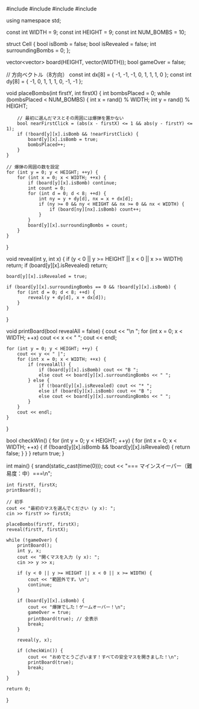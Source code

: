 #include <iostream>
#include <vector>
#include <cstdlib>
#include <ctime>

using namespace std;

const int WIDTH = 9;
const int HEIGHT = 9;
const int NUM_BOMBS = 10;

struct Cell {
    bool isBomb = false;
    bool isRevealed = false;
    int surroundingBombs = 0;
};

vector<vector<Cell>> board(HEIGHT, vector<Cell>(WIDTH));
bool gameOver = false;

// 方向ベクトル（8方向）
const int dx[8] = { -1, -1, -1,  0, 1, 1, 1,  0 };
const int dy[8] = { -1,  0,  1,  1, 1, 0, -1, -1 };

void placeBombs(int firstY, int firstX) {
    int bombsPlaced = 0;
    while (bombsPlaced < NUM_BOMBS) {
        int x = rand() % WIDTH;
        int y = rand() % HEIGHT;

        // 最初に選んだマスとその周囲には爆弾を置かない
        bool nearFirstClick = (abs(x - firstX) <= 1 && abs(y - firstY) <= 1);
        if (!board[y][x].isBomb && !nearFirstClick) {
            board[y][x].isBomb = true;
            bombsPlaced++;
        }
    }

    // 爆弾の周囲の数を設定
    for (int y = 0; y < HEIGHT; ++y) {
        for (int x = 0; x < WIDTH; ++x) {
            if (board[y][x].isBomb) continue;
            int count = 0;
            for (int d = 0; d < 8; ++d) {
                int ny = y + dy[d], nx = x + dx[d];
                if (ny >= 0 && ny < HEIGHT && nx >= 0 && nx < WIDTH) {
                    if (board[ny][nx].isBomb) count++;
                }
            }
            board[y][x].surroundingBombs = count;
        }
    }
}

void reveal(int y, int x) {
    if (y < 0 || y >= HEIGHT || x < 0 || x >= WIDTH) return;
    if (board[y][x].isRevealed) return;

    board[y][x].isRevealed = true;

    if (board[y][x].surroundingBombs == 0 && !board[y][x].isBomb) {
        for (int d = 0; d < 8; ++d) {
            reveal(y + dy[d], x + dx[d]);
        }
    }
}

void printBoard(bool revealAll = false) {
    cout << "\n   ";
    for (int x = 0; x < WIDTH; ++x) cout << x << " ";
    cout << endl;

    for (int y = 0; y < HEIGHT; ++y) {
        cout << y << " |";
        for (int x = 0; x < WIDTH; ++x) {
            if (revealAll) {
                if (board[y][x].isBomb) cout << "B ";
                else cout << board[y][x].surroundingBombs << " ";
            } else {
                if (!board[y][x].isRevealed) cout << "* ";
                else if (board[y][x].isBomb) cout << "B ";
                else cout << board[y][x].surroundingBombs << " ";
            }
        }
        cout << endl;
    }
}

bool checkWin() {
    for (int y = 0; y < HEIGHT; ++y) {
        for (int x = 0; x < WIDTH; ++x) {
            if (!board[y][x].isBomb && !board[y][x].isRevealed) {
                return false;
            }
        }
    }
    return true;
}

int main() {
    srand(static_cast<unsigned int>(time(0)));
    cout << "=== マインスイーパー（難易度：中）===\n";

    int firstY, firstX;
    printBoard();

    // 初手
    cout << "最初のマスを選んでください (y x): ";
    cin >> firstY >> firstX;

    placeBombs(firstY, firstX);
    reveal(firstY, firstX);

    while (!gameOver) {
        printBoard();
        int y, x;
        cout << "開くマスを入力 (y x): ";
        cin >> y >> x;

        if (y < 0 || y >= HEIGHT || x < 0 || x >= WIDTH) {
            cout << "範囲外です。\n";
            continue;
        }

        if (board[y][x].isBomb) {
            cout << "爆弾でした！ゲームオーバー！\n";
            gameOver = true;
            printBoard(true); // 全表示
            break;
        }

        reveal(y, x);

        if (checkWin()) {
            cout << "おめでとうございます！すべての安全マスを開きました！\n";
            printBoard(true);
            break;
        }
    }

    return 0;
}
